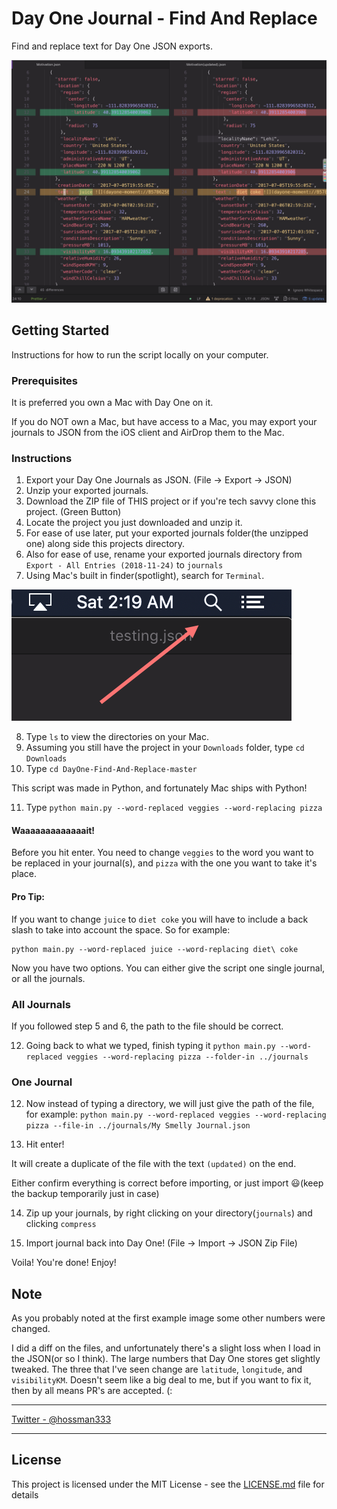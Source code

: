 # Day One Journal - Find And Replace

Find and replace text for Day One JSON exports.

![Demo pic for the script](demo2.png)

## Getting Started

Instructions for how to run the script locally on your computer.

### Prerequisites

It is preferred you own a Mac with Day One on it.

If you do NOT own a Mac, but have access to a Mac, you may export your journals to JSON from the iOS client and AirDrop them to the Mac.

### Instructions

1. Export your Day One Journals as JSON. (File -> Export -> JSON)
2. Unzip your exported journals.
3. Download the ZIP file of THIS project or if you're tech savvy clone this project. (Green Button)
4. Locate the project you just downloaded and unzip it.
5. For ease of use later, put your exported journals folder(the unzipped one) along side this projects directory.
6. Also for ease of use, rename your exported journals directory from `Export - All Entries (2018-11-24)` to `journals`
7. Using Mac's built in finder(spotlight), search for `Terminal`.

![Demo pic for spotlight](demo.png)

8. Type `ls` to view the directories on your Mac.
9. Assuming you still have the project in your `Downloads` folder, type `cd Downloads`
10. Type `cd DayOne-Find-And-Replace-master`

This script was made in Python, and fortunately Mac ships with Python!

11. Type `python main.py --word-replaced veggies --word-replacing pizza`

#### Waaaaaaaaaaaaait!

Before you hit enter. You need to change `veggies` to the word you want to be replaced in your journal(s), and `pizza` with the one you want to take it's place.

#### Pro Tip:
If you want to change `juice` to `diet coke` you will have to include a back slash to take into account the space. So for example:

```
python main.py --word-replaced juice --word-replacing diet\ coke
```

Now you have two options. You can either give the script one single journal, or all the journals.

### All Journals

If you followed step 5 and 6, the path to the file should be correct.

12. Going back to what we typed, finish typing it `python main.py --word-replaced veggies --word-replacing pizza --folder-in ../journals`

### One Journal

12. Now instead of typing a directory, we will just give the path of the file, for example: `python main.py --word-replaced veggies --word-replacing pizza --file-in ../journals/My Smelly Journal.json`

13. Hit enter!

It will create a duplicate of the file with the text `(updated)` on the end.

Either confirm everything is correct before importing, or just import 😃(keep the backup temporarily just in case)

14. Zip up your journals, by right clicking on your directory(`journals`) and clicking `compress`

15. Import journal back into Day One! (File -> Import -> JSON Zip File)

Voila! You're done! Enjoy!

## Note

As you probably noted at the first example image some other numbers were changed.

I did a diff on the files, and unfortunately there's a slight loss when I load in the JSON(or so I think). The large numbers that Day One stores get slightly tweaked. The three that I've seen change are `latitude`, `longitude`, and `visibilityKM`. Doesn't seem like a big deal to me, but if you want to fix it, then by all means PR's are accepted. (:

---

[Twitter - @hossman333](https://twitter.com/hossman333)

---

## License

This project is licensed under the MIT License - see the [LICENSE.md](LICENSE.md) file for details

